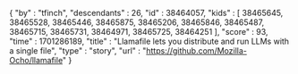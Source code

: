 {
  "by" : "tfinch",
  "descendants" : 26,
  "id" : 38464057,
  "kids" : [ 38465645, 38465528, 38465446, 38465875, 38465206, 38465846, 38465487, 38465715, 38465731, 38464971, 38465725, 38464251 ],
  "score" : 93,
  "time" : 1701286189,
  "title" : "Llamafile lets you distribute and run LLMs with a single file",
  "type" : "story",
  "url" : "https://github.com/Mozilla-Ocho/llamafile"
}
